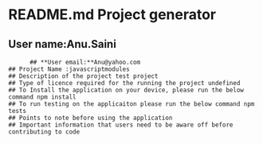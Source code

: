# README.md Project generator  

  ## User name:Anu.Saini
  
          ## **User email:**Anu@yahoo.com
    ## Project Name :javascriptmodules
    ## Description of the project test project
    ## Type of licence required for the running the project undefined
    ## To Install the application on your device, please run the below command npm install
    ## To run testing on the applicaiton please run the below command npm tests
    ## Points to note before using the application 
    ## Important information that users need to be aware off before contributing to code 